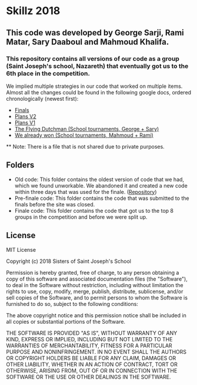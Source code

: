 # Skillz 2018

## This code was developed by George Sarji, Rami Matar, Sary Daaboul and Mahmoud Khalifa.

### This repository contains all versions of our code as a group (Saint Joseph's school, Nazareth) that eventually got us to the 6th place in the competition.

We implied multiple strategies in our code that worked on multiple items. Almost all the changes could be found in the following google docs, ordered chronologically (newest first):
- <a href="https://docs.google.com/document/d/1Q5NLpMSrnGE2AlC-IuSHcHNdcs5E4945035Y6N-7fnE/edit?usp=sharing">Finals</a>
- <a href="https://docs.google.com/document/d/1t_22-o3N350BLX3FT4bMCfoxoWIFk_KvGPH4WnM6S7I/edit?usp=sharing">Plans V2</a>
- <a href="https://docs.google.com/document/d/1M2jUUpYICIka0MFsRoek26Ew3mxk0mpJNGzpkSs5K6A/edit?usp=sharing">Plans V1</a>
- <a href="https://docs.google.com/document/d/1O85CJa_cKZgjpaBhxIYU9997ILV4BIEz5wB-7re2Eo8/edit?usp=sharing">The Flying Dutchman (School tournaments, George + Sary)
- <a href="">We already won (School tournaments, Mahmoud + Rami)</a>

** Note: There is a file that is not shared due to private purposes.

## Folders
- Old code: This folder contains the oldest version of code that we had, which we found unworkable. We abandoned it and created a new code within three days that was used for the finale. (<a href="https://github.com/george17-meet/Skillz-2018-Old">Repository</a>)
- Pre-finale code: This folder contains the code that was submitted to the finals before the site was closed.
- Finale code: This folder contains the code that got us to the top 8 groups in the competition and before we were split up.




## License
MIT License

Copyright (c) 2018 Sisters of Saint Joseph's School

Permission is hereby granted, free of charge, to any person obtaining a copy
of this software and associated documentation files (the "Software"), to deal
in the Software without restriction, including without limitation the rights
to use, copy, modify, merge, publish, distribute, sublicense, and/or sell
copies of the Software, and to permit persons to whom the Software is
furnished to do so, subject to the following conditions:

The above copyright notice and this permission notice shall be included in all
copies or substantial portions of the Software.

THE SOFTWARE IS PROVIDED "AS IS", WITHOUT WARRANTY OF ANY KIND, EXPRESS OR
IMPLIED, INCLUDING BUT NOT LIMITED TO THE WARRANTIES OF MERCHANTABILITY,
FITNESS FOR A PARTICULAR PURPOSE AND NONINFRINGEMENT. IN NO EVENT SHALL THE
AUTHORS OR COPYRIGHT HOLDERS BE LIABLE FOR ANY CLAIM, DAMAGES OR OTHER
LIABILITY, WHETHER IN AN ACTION OF CONTRACT, TORT OR OTHERWISE, ARISING FROM,
OUT OF OR IN CONNECTION WITH THE SOFTWARE OR THE USE OR OTHER DEALINGS IN THE
SOFTWARE.
